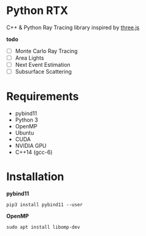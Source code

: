 # Python RTX

C++ & Python Ray Tracing library inspired by [three.js](https://github.com/mrdoob/three.js/)

**todo**

- [ ] Monte Carlo Ray Tracing
- [ ] Area Lights
- [ ] Next Event Estimation
- [ ] Subsurface Scattering

# Requirements

- pybind11
- Python 3
- OpenMP
- Ubuntu
- CUDA
- NVIDIA GPU
- C++14 (gcc-6)

# Installation

**pybind11**

```
pip3 install pybind11 --user
```

**OpenMP**

```
sudo apt install libomp-dev
```